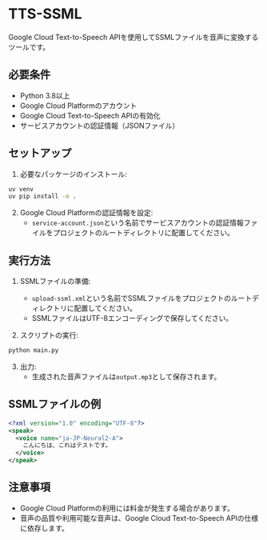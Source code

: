 # TTS-SSML

Google Cloud Text-to-Speech APIを使用してSSMLファイルを音声に変換するツールです。

## 必要条件

- Python 3.8以上
- Google Cloud Platformのアカウント
- Google Cloud Text-to-Speech APIの有効化
- サービスアカウントの認証情報（JSONファイル）

## セットアップ

1. 必要なパッケージのインストール:
```bash
uv venv
uv pip install -e .
```

2. Google Cloud Platformの認証情報を設定:
   - `service-account.json`という名前でサービスアカウントの認証情報ファイルをプロジェクトのルートディレクトリに配置してください。

## 実行方法

1. SSMLファイルの準備:
   - `upload-ssml.xml`という名前でSSMLファイルをプロジェクトのルートディレクトリに配置してください。
   - SSMLファイルはUTF-8エンコーディングで保存してください。

2. スクリプトの実行:
```bash
python main.py
```

3. 出力:
   - 生成された音声ファイルは`output.mp3`として保存されます。

## SSMLファイルの例

```xml
<?xml version="1.0" encoding="UTF-8"?>
<speak>
  <voice name="ja-JP-Neural2-A">
    こんにちは、これはテストです。
  </voice>
</speak>
```

## 注意事項

- Google Cloud Platformの利用には料金が発生する場合があります。
- 音声の品質や利用可能な音声は、Google Cloud Text-to-Speech APIの仕様に依存します。 